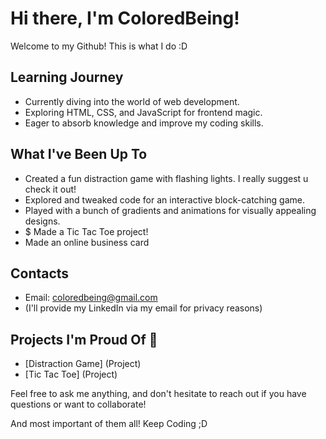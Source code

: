 # Hi there, I'm ColoredBeing!

Welcome to my Github! This is what I do :D

## Learning Journey 

- Currently diving into the world of web development.
- Exploring HTML, CSS, and JavaScript for frontend magic.
- Eager to absorb knowledge and improve my coding skills.

## What I've Been Up To 

-  Created a fun distraction game with flashing lights. I really suggest u check it out!
-  Explored and tweaked code for an interactive block-catching game.
-  Played with a bunch of gradients and animations for visually appealing designs.
- $ Made a Tic Tac Toe project!
- Made an online business card

## Contacts

-  Email: coloredbeing@gmail.com
-  (I'll provide my LinkedIn via my email for privacy reasons)

## Projects I'm Proud Of 🚧

- [Distraction Game] (Project)
- [Tic Tac Toe] (Project)

Feel free to ask me anything, and don't hesitate to reach out if you have questions or want to collaborate!

And most important of them all!
Keep Coding ;D
